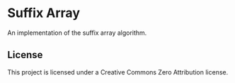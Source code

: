 # Suffix Array

An implementation of the suffix array algorithm.

## License

This project is licensed under a Creative Commons Zero Attribution license.
